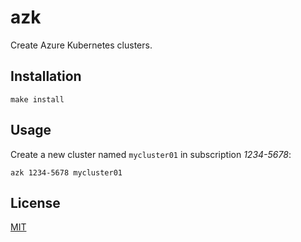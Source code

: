 # azk

Create Azure Kubernetes clusters.

## Installation

```
make install
```

## Usage

Create a new cluster named `mycluster01` in subscription _1234-5678_:

```
azk 1234-5678 mycluster01
```

## License

[MIT](LICENSE)
